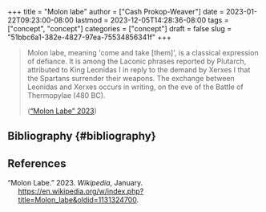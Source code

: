 +++
title = "Molon labe"
author = ["Cash Prokop-Weaver"]
date = 2023-01-22T09:23:00-08:00
lastmod = 2023-12-05T14:28:36-08:00
tags = ["concept", "concept"]
categories = ["concept"]
draft = false
slug = "51bbc6a1-382e-4827-97ea-75534856341f"
+++

> Molon labe, meaning 'come and take [them]', is a classical expression of defiance. It is among the Laconic phrases reported by Plutarch, attributed to King Leonidas I in reply to the demand by Xerxes I that the Spartans surrender their weapons. The exchange between Leonidas and Xerxes occurs in writing, on the eve of the Battle of Thermopylae (480 BC).
>
> (<a href="#citeproc_bib_item_1">“Molon Labe” 2023</a>)


## Bibliography {#bibliography}

## References

<style>.csl-entry{text-indent: -1.5em; margin-left: 1.5em;}</style><div class="csl-bib-body">
  <div class="csl-entry"><a id="citeproc_bib_item_1"></a>“Molon Labe.” 2023. <i>Wikipedia</i>, January. <a href="https://en.wikipedia.org/w/index.php?title=Molon_labe&oldid=1131324700">https://en.wikipedia.org/w/index.php?title=Molon_labe&#38;oldid=1131324700</a>.</div>
</div>
